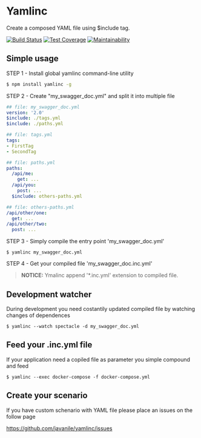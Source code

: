 # Yamlinc
Create a composed YAML file using $include tag. 

[![Build Status](https://travis-ci.org/javanile-bot/yamlinc.svg?branch=master)](https://travis-ci.org/javanile-bot/yamlinc)
[![Test Coverage](https://api.codeclimate.com/v1/badges/43662de1f27dc3629953/test_coverage)](https://codeclimate.com/github/javanile-bot/yamlinc/test_coverage)
[![Maintainability](https://api.codeclimate.com/v1/badges/43662de1f27dc3629953/maintainability)](https://codeclimate.com/github/javanile-bot/yamlinc/maintainability)

## Simple usage

STEP 1 - Install global yamlinc command-line utility
```bash
$ npm install yamlinc -g
```

STEP 2 - Create "my_swagger_doc.yml" and split it into multiple file  
```yaml
## file: my_swagger_doc.yml
version: '2.0'
$include: ./tags.yml
$include: ./paths.yml
```
```yaml
## file: tags.yml
tags:
- FirstTag
- SecondTag
```
```yaml
## file: paths.yml
paths:
  /api/me:
    get: ...      
  /api/you:
    post: ...
  $include: others-paths.yml
```
```yaml
## file: others-paths.yml
/api/other/one:
  get: ...      
/api/other/two:
  post: ...
```

STEP 3 - Simply compile the entry point 'my_swagger_doc.yml'
```
$ yamlinc my_swagger_doc.yml
```

STEP 4 - Get your compiled file 'my_swagger_doc.inc.yml'
> **NOTICE:** Ymalinc append '*.inc.yml' extension to compiled file.

## Development watcher
During development you need costantily updated compiled file by watching changes of dependences

```
$ yamlinc --watch spectacle -d my_swagger_doc.yml
```

## Feed your .inc.yml file
If your application need a copiled file as parameter you simple compound and feed 

```
$ yamlinc --exec docker-compose -f docker-compose.yml
```

## Create your scenario
If you have custom schenario with YAML file please place an issues on the follow page

https://github.com/javanile/yamlinc/issues





